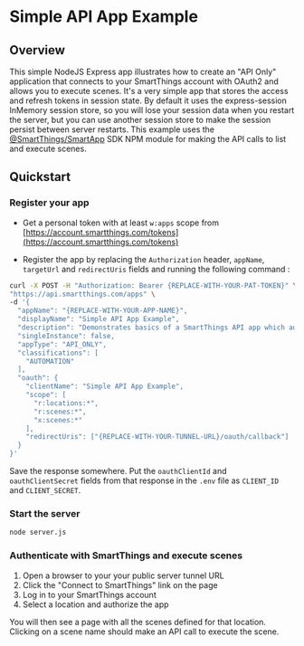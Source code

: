 # Simple API App Example

## Overview

This simple NodeJS Express app illustrates how to create an "API Only" application that connects to your SmartThings
account with OAuth2 and allows you to execute scenes. It's a very simple app that stores the access and refresh tokens
in session state. By default it uses the express-session InMemory session store, so you will lose your session data
when you restart the server, but you can use another session store to make the session persist between server
restarts. This example uses the 
[@SmartThings/SmartApp](https://www.npmjs.com/package/@smartthings/smartapp) SDK NPM module for making the
API calls to list and execute scenes.

## Quickstart

### Register your app

- Get a personal token with at least `w:apps` scope from [https://account.smartthings.com/tokens](https://account.smartthings.com/tokens)

- Register the app by replacing the `Authorization` header, `appName`, `targetUrl` and `redirectUris` fields and running 
the following command :

```bash
curl -X POST -H "Authorization: Bearer {REPLACE-WITH-YOUR-PAT-TOKEN}" \
"https://api.smartthings.com/apps" \
-d '{
  "appName": "{REPLACE-WITH-YOUR-APP-NAME}",
  "displayName": "Simple API App Example",
  "description": "Demonstrates basics of a SmartThings API app which authenticates with the SmartThings platform using OAuth2",
  "singleInstance": false,
  "appType": "API_ONLY",
  "classifications": [
    "AUTOMATION"
  ],
  "oauth": {
    "clientName": "Simple API App Example",
    "scope": [
      "r:locations:*",
      "r:scenes:*",
      "x:scenes:*"
    ],
    "redirectUris": ["{REPLACE-WITH-YOUR-TUNNEL-URL}/oauth/callback"]
  }
}'
```

Save the response somewhere. Put the `oauthClientId` and `oauthClientSecret` fields from that response in the `.env` 
file as `CLIENT_ID` and `CLIENT_SECRET`.

### Start the server
```bash
node server.js
```

### Authenticate with SmartThings and execute scenes

1. Open a browser to your your public server tunnel URL
2. Click the "Connect to SmartThings" link on the page
3. Log in to your SmartThings account
4. Select a location and authorize the app

You will then see a page with all the scenes defined for that location. Clicking on a scene name should make an API call 
to execute the scene.

